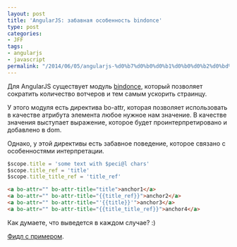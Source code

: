 ```yaml
---
layout: post
title: 'AngularJS: забавная особенность bindonce'
type: post
categories:
- JFF
tags:
- angularjs
- javascript
permalink: "/2014/06/05/angularjs-%d0%b7%d0%b0%d0%b1%d0%b0%d0%b2%d0%bd%d0%b0%d1%8f-%d0%be%d1%81%d0%be%d0%b1%d0%b5%d0%bd%d0%bd%d0%be%d1%81%d1%82%d1%8c-bindonce/"
---
```

Для AngularJS существует модуль [bindonce](https://github.com/Pasvaz/bindonce "Pasvaz/bindonce"), который позволяет сократить количество вотчеров и тем самым ускорить страинцу.

У этого модуля есть директива bo-attr, которая позволяет использовать в качестве атрибута элемента любое нужное нам значение. В качестве значения выступает выражение, которое будет проинтерпретировано и добавлено в dom.

Однако, у этой директивы есть забавное поведение, которое связано с особенностями интерпретации.

```javascript
$scope.title = 'some text with $peci@l chars'  
$scope.title_ref = 'title'  
$scope.title_title_ref = 'title_ref'
```

```html
<a bo-attr="" bo-attr-title="title">anchor1</a>  
<a bo-attr="" bo-attr-title="{{title_ref}}">anchor2</a>  
<a bo-attr="" bo-attr-title="'{{title}}'">anchor3</a>  
<a bo-attr="" bo-attr-title="{{title_title_ref}}">anchor4</a>
```

Как думаете, что выведется в каждом случае? :)

[Фидл с примером](http://jsfiddle.net/russianpenguin/53MeW/ "Интересное поведение директивы bo-attr").

